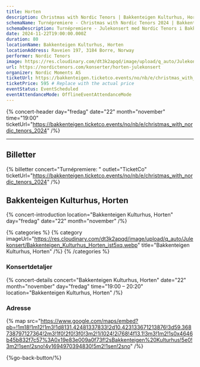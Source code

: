 ```yaml
---
title: Horten
description: Christmas with Nordic Tenors | Bakkenteigen Kulturhus, Horten
schemaName: Turnépremiere - Christmas with Nordic Tenors 2024 | Bakkenteigen Kulturhus, Horten
schemaDescription: Turnépremiere - Julekonsert med Nordic Tenors i Bakkenteigen Kulturhus, Horten
date: 2024-11-22T19:00:00.000Z
duration: 80
locationName: Bakkenteigen Kulturhus, Horten
locationAddress: Raveien 197, 3184 Borre, Norway
performer: Nordic Tenors
image: https://res.cloudinary.com/dt3k2apqd/image/upload/q_auto/Julekonsert/schema_-_Bakkenteigen_Kulturhus_Horten_cstqv3.webp
url: https://nordictenors.com/konserter/horten-julekonsert
organizer: Nordic Moments AS
ticketUrl: https://bakkenteigen.ticketco.events/no/nb/e/christmas_with_nordic_tenors_2024
ticketPrice: 595 # Replace with the actual price
eventStatus: EventScheduled
eventAttendanceMode: OfflineEventAttendanceMode
---
```


{% concert-header day="fredag" date="22" month="november" time="19:00" ticketUrl="https://bakkenteigen.ticketco.events/no/nb/e/christmas_with_nordic_tenors_2024" /%}

---

## Billetter

{% billetter concert="Turnépremiere: " outlet="TicketCo" ticketUrl="https://bakkenteigen.ticketco.events/no/nb/e/christmas_with_nordic_tenors_2024" /%}

## Bakkenteigen Kulturhus, Horten

{% concert-introduction location="Bakkenteigen Kulturhus, Horten" day="fredag" date="22" month="november" /%}

{% categories %}
{% category imageUrl="https://res.cloudinary.com/dt3k2apqd/image/upload/q_auto/Julekonsert/Bakkenteigen_Kulturhus_Horten_ist5xq.webp" title="Bakkenteigen Kulturhus, Horten" /%}
{% /categories %}

### Konsertdetaljer

{% concert-details concert="Bakkenteigen Kulturhus, Horten" date="22" month="november" day="fredag" time="19:00 – 20:20" location="Bakkenteigen Kulturhus, Horten" /%}

### Adresse

{% map src="https://www.google.com/maps/embed?pb=!1m18!1m12!1m3!1d8131.42481337833!2d10.423133671213876!3d59.368738797127364!2m3!1f0!2f0!3f0!3m2!1i1024!2i768!4f13.1!3m3!1m2!1s0x4646b45b832f7c57%3A0x19e83e009a0f73f!2sBakkenteigen%20Kulturhus!5e0!3m2!1sen!2sno!4v1694970394830!5m2!1sen!2sno" /%}

{%go-back-button/%}
